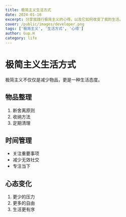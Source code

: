 ```yaml
---
title: 极简主义生活方式
date: 2024-01-16
excerpt: 分享我践行极简主义的心得，以及它如何改变了我的生活。
cover: /public/images/developer.png
tags: ['极简主义', '生活方式', '心得']
author: Gup.H
category: life
---
```


# 极简主义生活方式

极简主义不仅仅是减少物品，更是一种生活态度。

## 物品整理

1. 断舍离原则
2. 收纳方法
3. 定期清理

## 时间管理

- 关注重要事项
- 减少无效社交
- 专注当下

## 心态变化

1. 更少的压力
2. 更多的自由
3. 生活更有序 